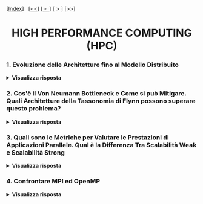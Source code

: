 [[Index](https://github.com/mikyll/Sistemi-Operativi-M/tree/main/flashcard)]&nbsp;&nbsp;
[[<<](https://github.com/mikyll/Sistemi-Operativi-M/blob/main/flashcard/01%20-%20Virtualizzazione.md)]
[[&nbsp;<&nbsp;](https://github.com/mikyll/Sistemi-Operativi-M/blob/main/flashcard/10%20-%20Algoritmi%20di%20Sincronizzazione%20Distribuiti.md)]
[&nbsp;>&nbsp;]
[>>]

<h1 align="center">HIGH PERFORMANCE COMPUTING (HPC)</h1>

### 1. Evoluzione delle Architetture fino al Modello Distribuito

<details>
  <summary><b>Visualizza risposta</b></summary>
  
  La principale motivazione per lo sviluppo delle tecnologie HW e SW per il parallel computing è l'<ins>aumento di performance</ins>: risolvere problemi di complessità elevata in tempi contenuti; risolvere gli stessi problemi in tempi più bassi.
  
  **Evoluzione delle Architetture**: fino ai primi anni 2000 l'evoluzione dei sistemi di calcolo è stata "governata" dalla *Legge di Moore*, secondo cui le performance dei processori crescono costantemente (raddoppiando la densità di transistor all'interno dei chip ogni 18 mesi, con conseguente aumento di *capacità di elaborazione* del chip e aumento della *velocità di calcolo*). A partire dai primi anni 2000, ci si è trovati sempre più prossimi ai <ins>limiti fisici</ins> dei componenti: a causa dell'*effetto joule* (lega la produzione di calore al passaggio di corrente elettrica nei circuiti integrati), non è stato più possibile ad esempio aumentare la frequenza di clock, rendendo <ins>necessario l'aumento di capacità di calcolo a parità di frequenza</ins>. Questo obbiettivo è stato raggiunto grazie all'introduzione di diverse forme di parallelismo a livello HW. Infatti, se l'HW è in grado di svolgere più operazioni per ciclo, la velocità di elaborazione dell'intero sistema aumenta (più processori su singolo chip, più processori su più chip).
</details>

### 2. Cos'è il Von Neumann Bottleneck e Come si può Mitigare. Quali Architetture della Tassonomia di Flynn possono superare questo problema? 

<details>
  <summary><b>Visualizza risposta</b></summary>
  
  Il modello di Von Neumann descrive lo schema funzionale di un tradizionale sistema sequenziale. L'unica CPU è collegata alla memoria centrale da un mezzo di interconnessione (es: bus), e questa separazione costituisce una limitazione nella velocità di accesso a dati e istruzioni, che influisce sulla velocità di elaborazione del sistema.
  
  **Von Neumann Bottleneck**: il <ins>bus che collega CPU e memoria centrale</ins> costituisce un collo di bottiglia. Infatti, questo limita la velocità di fetching di istruzioni e dati, che dipendono dalla velocità del bus, e limita conseguentemente la velocità di esecuzione.<br/>
  Per mitigare questo problema, è stato introdotto l'utilizzo di:
  - memorie *cache*;
  - *parallelismo di basso livello* (*ILP* e *HW multithreading*).
  
  **Cache**: è una memoria *associativa* ad <ins>accesso veloce</ins>, in quanto risiede sul chip del processore e si colloca ad un livello intermedio tra memoria centrale e registri del processore; di <ins>capacità limitata</ins>, in quanto non può contenere tutte le istruzioni ed i dati necessari al programma in esecuzione.<br/>Viene gestita con criteri basati sul [*Principio di Località*](https://it.wikipedia.org/wiki/Principio_di_localit%C3%A0_(informatica)), secondo cui: "durante l'esecuzione di una data istruzione presente in memoria, con molta probabilità le successive istruzioni saranno ubicate nelle vicinanze di quella in corso" (località spaziale e/o temporale).<br/>
  Dunque, si potranno avere dei *cache hit*, se l'informazione richiesta è presente in cache, oppure *cache miss*, se non è presente e va caricata dalla memoria centrale. Se la gestione è tale da mantenere un hit-rate sufficientemente elevato, gli effetti del Von Neumann Bottleneck possono essere mitigati.
  
  **Parallelismo di Basso Livello (ILP)**: le istruzioni per essere eseguite seguono una sequenza di fasi (fetching operandi, confronto esponenti e/o shift, somma, normalizzazione risultato e memorizzazione del risultato). Ciascuna di queste può essere separata ed affidata ad un'<ins>unità funzionale</ins> indipendente che opera in parallelo alle altre. Le unità funzionali sono collegate tra di loro mediante una <ins>pipeline</ins> <br/>
  Problema: non sempre questa operazione è fattibile, ad esempio se in un programma è presente una lunga serie di istruzioni tra loro dipendenti (tipo la Serie di Fibonacci).
  
  **HW Multithreading**: i processori moderni offrono parallelismo di alto livello (a livello di thread), mediante HW multithreading, che permette a più thread di condividere la stessa CPU usando una <ins>tecnica di sovrapposizione</ins> (duplicazione registri e context switch efficiente con supporto HW). Esistono 2 approcci:
  - **multithreading a grana fine** (fine-grained), secondo cui viene eseguito <ins>un context switch dopo ogni istruzione</ins>.
	- *Svantaggio*: velocità thread bassa;
	- *Vantaggio*: throughtput alto (ovvero si trasmettono più dati);
  - **multithreading a grana grossa** (coarse-grained), secondo cui <ins>il context switch avviene quando il thread corrente si trova in attesa</ins> (es: attesa del caricamento di informazioni dalla memoria centrale in seguito ad un cache miss).
	- *Vantaggio*: velocità thread alta;
	- *Svantaggio*: throughtput basso.
  
  ILP e HW Multithreading hanno permesso un miglioramento delle prestazioni dei processori, tuttavia tali meccanismi sono trasparenti ai programmatori (Modello *Von Neumann Esteso*). Nei sistemi HPC, invece, il parallelismo disponibile è visibile ai programmatori, che progetta il software sfruttando al meglio le risorse computazionali: **architetture non Von Neumann**.
  
  Nella *Tassonomia di Flynn*, i sistemi HPC riguardano le classi SIMD e MIMD. In particolare le architetture MIMD prevedono l'asincronicità delle attività nei diversi nodi, permettendo ad ogni CPU di eseguire una sequenza di istruzioni diversa dagli altri nodi. Sistemi HPC si dividono in due modelli: a Shared Memory o Distributed Memory. La maggior parte dei sistemi HPC al giorno d'oggi presenta un <ins>modello ibrido</ins> che combina il modello a *memoria distribuita* col modello a *memoria comune*.
</details>

### 3. Quali sono le Metriche per Valutare le Prestazioni di Applicazioni Parallele. Qual è la Differenza Tra Scalabilità Weak e Scalabilità Strong

<details>
  <summary><b>Visualizza risposta</b></summary>
  
  Per misurare le prestazioni di un sistema HPC si utilizza l'unità di misura del *FLOPS* (FLoating-point Operations Per Second, "operazioni in virgola mobile al secondo").<br/>
  Per valutare il vantaggio derivante dall'esecuzione di programmi paralleli in sistemi HPC si utilizzano alcune metriche: *speedup* ed *efficienza*.
  
  Lo **Speedup** misura quanto è più veloce la versione parallela rispetto alla versione sequenziale (esprime il <ins>guadagno di un'applicazione parallela rispetto alla versione sequenziale</ins>). È pari a ```S = Tseq / Tpar```, dove *Tseq* è il tempo di esecuzione del programma nella versione sequenziale (su un solo nodo), e *Tpar* nella sua versione parallela.<br/>
  Il caso ideale è che ```S = p```, dove *p* è il numero di processori. Tuttavia, solitamente ci sono altri fattori da considerare nell'equazione, quali ad esempio lo scarto di tempo dovuto all'*overhead*, pertanto in generale si ha che ```S < p```.
  
  L'**Efficienza** misura lo <ins>speedup per numero di processori utilizzati</ins>. È pari a ```E = S / p```, dove *S* è lo speedup, e *p* il numero di processori utilizzati. Il caso ideale è che ```E = 1```, mentre nei casi reali si ha che ```E < 1```.
  
  Un sistema si dice **scalabile** se mantiene la stessa efficienza al variare del numero di processori utilizzati e/o al variare della quantità di dati da elaborare.
  
  La **Legge di Amdahl** considera che <ins>in generale non tutto il programma può essere parallelizzabile</ins>, dunque *Tpar* è dato da ```Tpar = r * Tseq + (1 - r) * Tseq / p```, dove *r* ∈ [0, 1] è una percentuale che esprime la frazione di tempo totale di esecuzione speso nella parte *non parallelizzabile* del programma. La Legge di Amdahl esprime lo speedup *S* come: ```S = Tseq / Tpar = 1 / (r + (1 - r) / p)``` e descrive l'andamento dello speedup al variare del numero di processori impiegati per la soluzione dello stesso problema. Se il numero dei processori tende a infinito, vediamo che la Legge di Amdahl ha un comportamento asintotico (per lim di *p* → ∞, *S* tende a 1/*r* senza mai toccarlo).
  
  **Scalabilità Strong**: valuta l'<ins>efficienza al crescere del numero dei nodi</ins> (<ins>mantenendo costante la dimensione del problema</ins>). Lavoro totale da eseguire costante, ma lavoro da eseguire sul singolo nodo diminuisce al crescere del numero dei nodi (bilanciamento del lavoro sui nodi).
  
  **Scalabilità Weak**: valuta l'<ins>efficienza al variare al crescere delle dimensioni del problema</ins> (<ins>mantenendo costante il carico di lavoro per singolo nodo</ins>). Per valutare la scalabilità weak si usano speedup scalato e efficienza scalata.
  
  La **Legge di Gustafson** afferma che, <ins>assegnando ad ogni processore un workload costante</ins> ```(1 - r)```, lo <ins>speedup cresce linearmente con il numero dei processori</ins>, dunque lo speedup *S* è dato da: ```S = r + (1 - r) * p```.
</details>

### 4. Confrontare MPI ed OpenMP

<details>
  <summary><b>Visualizza risposta</b></summary>
  
  Per ottenere i vantaggi del parallelismo, sfruttando efficacemente l'HW a disposizione, il programmatore deve trasformare i propri programmi seriali in codice parallelo. Per farlo è possibile utilizzare 2 approcci: <ins>parallelizzazione automatica</ins> (sfruttando ad esempio dei compilatori), che normalmente permettono di ottenere prestazioni non troppo soddisfacenti; <ins>parallelizzazione esplicita</ins>, utilizzando ad esempio dei linguaggi e librerie appositi per il calcolo parallelo.
  A tal proposito esistono due modelli di interazione: scambio di messaggi (*MPI*) e memoria condivisa (*OpenMP*).
  
  **MPI**: è uno <ins>standard</ins> che stabilisce un protocollo per la comunicazione fra processi in sistemi paralleli (*senza memoria condivisa*). Permette di eseguire più istanze di un programma in parallelo su più nodi.
  
  **OpenMPI**: è una <ins>libreria</ins> per applicazioni parallele in sistemi a *memoria condivisa*.
  
  <table>
	<tr>
		<td align="center" width="50%"><b>MPI</b></td>
		<td align="center" width="50%"><b>OpenMPI</b></td>
	</tr>
	<tr>
		<td align="center">Interazione basata su scambio di messaggi</td>
		<td align="center">Interazione basata su memoria condivisa</td>
	</tr>
	<tr>
		<td align="center">complessità d'uso</td>
		<td align="center">semplicità d'uso</td>
	</tr>
	<tr>
		<td align="center">load balancing a carico del programmatore</td>
		<td align="center">load balancing semplice da realizzare</td>
	</tr>
	<tr>
		<td align="center">elevata scalabilità</td>
		<td align="center">scalabilità limitata al numero di CPU disponibili sul nodo utilizzato</td>
	</tr>
	<tr>
		<td align="center">elevata portabilità (funziona anche su sistemi a memoria condivisa)</td>
		<td align="center">compatibile solo con sistemi a memoria condivisa (multicore/multiprocessors)</td>
	</tr>
  </table>
  
</details>
